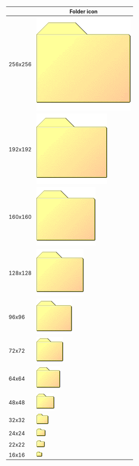 | |Folder icon|
|-|-|
|256x256|![](SE98/places/256/folder.png)|
|192x192|![](SE98/places/192/folder.png)|
|160x160|![](SE98/places/160/folder.png)|
|128x128|![](SE98/places/128/folder.png)|
|96x96|![](SE98/places/96/folder.png)|
|72x72|![](SE98/places/72/folder.png)|
|64x64|![](SE98/places/64/folder.png)|
|48x48|![](SE98/places/48/folder.png)|
|32x32|![](SE98/places/32/folder.png)|
|24x24|![](SE98/places/24/folder.png)|
|22x22|![](SE98/places/22/folder.png)|
|16x16|![](SE98/places/16/folder.png)|

